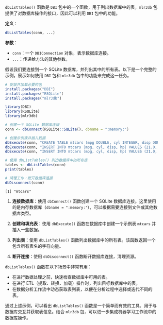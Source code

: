 `dbListTables()` 函数是 `DBI` 包中的一个函数，用于列出数据库中的表。`mlr3db` 包提供了对数据库操作的接口，因此可以利用 `DBI` 包中的功能。

**定义**：
```R
dbListTables(conn, ...)
```

**参数**：
- `conn`：一个 `DBIConnection` 对象，表示数据库连接。
- `...`：传递给方法的其他参数。


假设我们要连接到一个 SQLite 数据库，并列出其中的所有表。以下是一个完整的示例，展示如何使用 `DBI` 包和 `mlr3db` 包中的功能来完成这一任务。

```R
# 安装并加载必要的包
install.packages("DBI")
install.packages("RSQLite")
install.packages("mlr3db")

library(DBI)
library(RSQLite)
library(mlr3db)

# 创建一个 SQLite 数据库连接
conn <- dbConnect(RSQLite::SQLite(), dbname = ":memory:")

# 创建示例表并插入数据
dbExecute(conn, "CREATE TABLE mtcars (mpg DOUBLE, cyl INTEGER, disp DOUBLE, hp INTEGER)")
dbExecute(conn, "INSERT INTO mtcars (mpg, cyl, disp, hp) VALUES (21.0, 6, 160.0, 110)")
dbExecute(conn, "INSERT INTO mtcars (mpg, cyl, disp, hp) VALUES (21.0, 6, 160.0, 110)")

# 使用 dbListTables() 列出数据库中的所有表
tables <- dbListTables(conn)
print(tables)

# 清理工作：断开数据库连接
dbDisconnect(conn)
```

```
[1] "mtcars"
```

1. **连接数据库**：使用 `dbConnect()` 函数创建一个 SQLite 数据库连接。这里使用的是内存数据库（`dbname = ":memory:"`），可以根据需要连接到文件或其他数据库类型。
   
2. **创建和填充表**：使用 `dbExecute()` 函数在数据库中创建一个示例表 `mtcars` 并插入一些数据。

3. **列出表**：使用 `dbListTables()` 函数列出数据库中的所有表。该函数返回一个包含所有表名的字符向量。

4. **断开连接**：使用 `dbDisconnect()` 函数断开数据库连接，清理资源。


`dbListTables()` 函数在以下场景中非常有用：
- 在进行数据处理之前，快速检查数据库中可用的表。
- 在进行 ETL（提取、转换、加载）操作时，列出目标数据库中的表。
- 在数据分析工作流中动态获取表列表，以便在分析过程中选择或迭代不同的表。

通过上述示例，可以看出 `dbListTables()` 函数是一个简单而有效的工具，用于与数据库交互并获取表信息。结合 `mlr3db` 包，可以进一步集成机器学习工作流中的数据库操作。